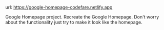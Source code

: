 url: https://google-homepage-codefare.netlify.app

Google Homepage project. Recreate the Google Homepage. Don't worry about the functionality just try to make it look like the homepage.
